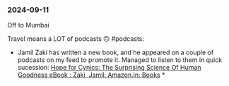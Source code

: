 ### 2024-09-11

Off to Mumbai

Travel means a LOT of podcasts 🙃 #podcasts:
* Jamil Zaki has written a new book, and he appeared on a couple of podcasts on my feed to promote it. Managed to listen to them in quick sucession: [Hope for Cynics: The Surprising Science Of Human Goodness eBook : Zaki, Jamil: Amazon.in: Books](https://www.amazon.in/Hope-Cynics-Surprising-Science-Goodness-ebook/dp/B0CV7VKPRW)
	* 
